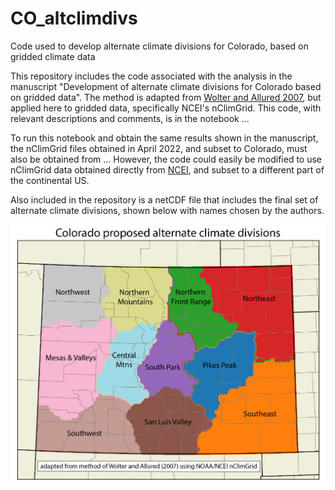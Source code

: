 # CO_altclimdivs
Code used to develop alternate climate divisions for Colorado, based on gridded climate data

This repository includes the code associated with the analysis in the manuscript "Development of alternate climate divisions for Colorado based on gridded data". The method is adapted from [Wolter and Allured 2007](https://wwa.colorado.edu/sites/default/files/2021-09/IWCS_2007_Jun_feature.pdf), but applied here to gridded data, specifically NCEI's nClimGrid. This code, with relevant descriptions and comments, is in the notebook ... 

To run this notebook and obtain the same results shown in the manuscript, the nClimGrid files obtained in April 2022, and subset to Colorado, must also be obtained from ...  However, the code could easily be modified to use nClimGrid data obtained directly from [NCEI](https://www.ncei.noaa.gov/thredds/catalog/data-in-development/nclimgrid/catalog.html), and subset to a different part of the continental US. 

Also included in the repository is a netCDF file that includes the final set of alternate climate divisions, shown below with names chosen by the authors.

![Map of alternate climate divisions for Colorado](clusters_tavg_prcp_11clusters_annot-01.png)
